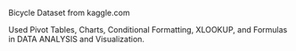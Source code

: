 Bicycle Dataset from kaggle.com

Used Pivot Tables, Charts, Conditional Formatting, XLOOKUP, and Formulas in DATA ANALYSIS and Visualization.
